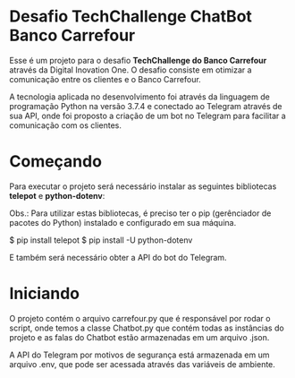 # Desafio TechChallenge ChatBot Banco Carrefour

Esse é um projeto para o desafio **TechChallenge do Banco Carrefour** através da Digital Inovation One. O desafio consiste em otimizar a comunicação entre os clientes e o Banco Carrefour.

A tecnologia aplicada no desenvolvimento foi através da linguagem de programação Python na versão 3.7.4 e conectado ao Telegram através de sua API, onde foi proposto a criação de um bot no Telegram para facilitar a comunicação com os clientes.

# Começando

Para executar o projeto será necessário instalar as seguintes bibliotecas **telepot** e **python-dotenv**:

Obs.: Para utilizar estas bibliotecas, é preciso ter o pip (gerênciador de pacotes do Python) instalado e configurado em sua máquina.

$ pip install telepot
$ pip install -U python-dotenv

E também será necessário obter a API do bot do Telegram.

# Iniciando

O projeto contém o arquivo carrefour.py que é responsável por rodar o script, onde temos a classe Chatbot.py que contém todas as instâncias do projeto e as falas do Chatbot estão armazenadas em um arquivo .json.

A API do Telegram por motivos de segurança está armazenada em um arquivo .env, que pode ser acessada através das variáveis de ambiente.